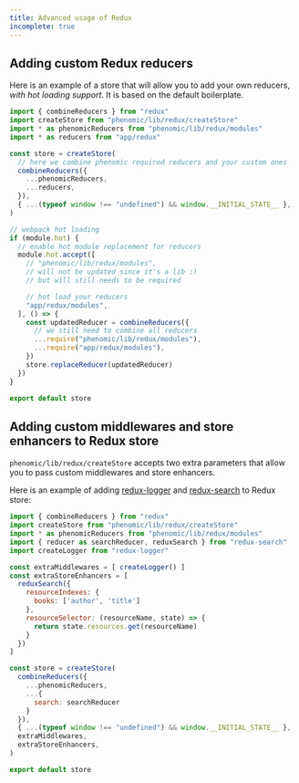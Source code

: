 ```yaml
---
title: Advanced usage of Redux
incomplete: true
---
```


## Adding custom Redux reducers

Here is an example of a store that will allow you to add
your own reducers, _with hot loading support_. It is based on the
default boilerplate.

```js
import { combineReducers } from "redux"
import createStore from "phenomic/lib/redux/createStore"
import * as phenomicReducers from "phenomic/lib/redux/modules"
import * as reducers from "app/redux"

const store = createStore(
  // here we combine phenomic required reducers and your custom ones
  combineReducers({
    ...phenomicReducers,
    ...reducers,
  }),
  { ...(typeof window !== "undefined") && window.__INITIAL_STATE__ },
)

// webpack hot loading
if (module.hot) {
  // enable hot module replacement for reducers
  module.hot.accept([
    // "phenomic/lib/redux/modules",
    // will not be updated since it's a lib :)
    // but will still needs to be required

    // hot load your reducers
    "app/redux/modules",
  ], () => {
    const updatedReducer = combineReducers({
      // we still need to combine all reducers
      ...require("phenomic/lib/redux/modules"),
      ...require("app/redux/modules"),
    })
    store.replaceReducer(updatedReducer)
  })
}

export default store
```
## Adding custom middlewares and store enhancers to Redux store

`phenomic/lib/redux/createStore` accepts two extra parameters that
allow you to pass custom middlewares and store enhancers.

Here is an example of adding
[redux-logger](https://github.com/fcomb/redux-logger) and
[redux-search](https://github.com/treasure-data/redux-search)
to Redux store:

```js
import { combineReducers } from "redux"
import createStore from "phenomic/lib/redux/createStore"
import * as phenomicReducers from "phenomic/lib/redux/modules"
import { reducer as searchReducer, reduxSearch } from "redux-search"
import createLogger from "redux-logger"

const extraMiddlewares = [ createLogger() ]
const extraStoreEnhancers = [
  reduxSearch({
    resourceIndexes: {
      books: ['author', 'title']
    },
    resourceSelector: (resourceName, state) => {
      return state.resources.get(resourceName)
    }
  })
]

const store = createStore(
  combineReducers({
    ...phenomicReducers,
    ...{
      search: searchReducer
    }
  }),
  { ...(typeof window !== "undefined") && window.__INITIAL_STATE__ },
  extraMiddlewares,
  extraStoreEnhancers,
)

export default store
```
